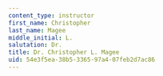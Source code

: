 ```yaml
---
content_type: instructor
first_name: Christopher
last_name: Magee
middle_initial: L.
salutation: Dr.
title: Dr. Christopher L. Magee
uid: 54e3f5ea-38b5-3365-97a4-07feb2d7ac86
---
```


